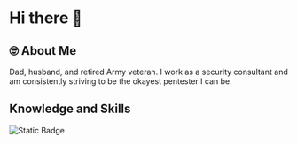 # Hi there 👋

## 🤓 About Me
Dad, husband, and retired Army veteran. I work as a security consultant and am consistently striving to be the okayest pentester I can be.

## Knowledge and Skills

![Static Badge](https://img.shields.io/badge/Burp_Suite-FF6633?style=for-the-badge&logo=burpsuite&color=000000)
